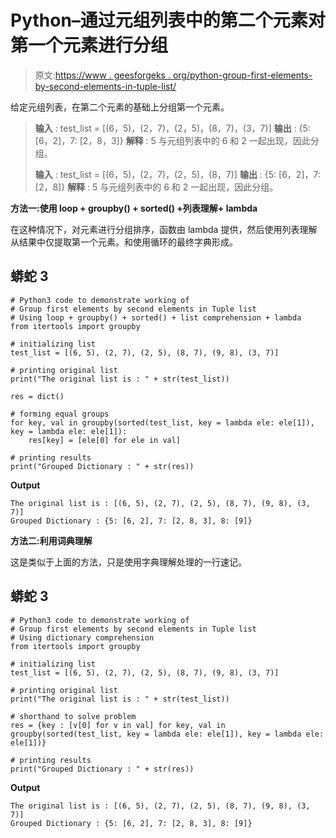 # Python–通过元组列表中的第二个元素对第一个元素进行分组

> 原文:[https://www . geesforgeks . org/python-group-first-elements-by-second-elements-in-tuple-list/](https://www.geeksforgeeks.org/python-group-first-elements-by-second-elements-in-tuple-list/)

给定元组列表，在第二个元素的基础上分组第一个元素。

> **输入** : test_list = [(6，5)，(2，7)，(2，5)，(8，7)，(3，7)]
> **输出** : {5: [6，2]，7: [2，8，3]}
> **解释** : 5 与元组列表中的 6 和 2 一起出现，因此分组。
> 
> **输入** : test_list = [(6，5)，(2，7)，(2，5)，(8，7)]
> **输出** : {5: [6，2]，7: [2，8]}
> **解释** : 5 与元组列表中的 6 和 2 一起出现，因此分组。

**方法一:使用 loop + groupby() + sorted() +列表理解+ lambda**

在这种情况下，对元素进行分组排序，函数由 lambda 提供，然后使用列表理解从结果中仅提取第一个元素。和使用循环的最终字典形成。

## 蟒蛇 3

```
# Python3 code to demonstrate working of 
# Group first elements by second elements in Tuple list
# Using loop + groupby() + sorted() + list comprehension + lambda
from itertools import groupby

# initializing list
test_list = [(6, 5), (2, 7), (2, 5), (8, 7), (9, 8), (3, 7)]

# printing original list
print("The original list is : " + str(test_list))

res = dict()

# forming equal groups
for key, val in groupby(sorted(test_list, key = lambda ele: ele[1]), key = lambda ele: ele[1]):
    res[key] = [ele[0] for ele in val] 

# printing results
print("Grouped Dictionary : " + str(res))
```

**Output**

```
The original list is : [(6, 5), (2, 7), (2, 5), (8, 7), (9, 8), (3, 7)]
Grouped Dictionary : {5: [6, 2], 7: [2, 8, 3], 8: [9]}

```

**方法二:利用词典理解**

这是类似于上面的方法，只是使用字典理解处理的一行速记。

## 蟒蛇 3

```
# Python3 code to demonstrate working of 
# Group first elements by second elements in Tuple list
# Using dictionary comprehension 
from itertools import groupby

# initializing list
test_list = [(6, 5), (2, 7), (2, 5), (8, 7), (9, 8), (3, 7)]

# printing original list
print("The original list is : " + str(test_list))

# shorthand to solve problem
res = {key : [v[0] for v in val] for key, val in groupby(sorted(test_list, key = lambda ele: ele[1]), key = lambda ele: ele[1])}

# printing results
print("Grouped Dictionary : " + str(res))
```

**Output**

```
The original list is : [(6, 5), (2, 7), (2, 5), (8, 7), (9, 8), (3, 7)]
Grouped Dictionary : {5: [6, 2], 7: [2, 8, 3], 8: [9]}

```